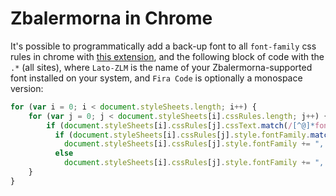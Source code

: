 # Zbalermorna in Chrome

It's possible to programmatically add a back-up font to all `font-family` css rules in chrome with [this extension](https://chrome.google.com/webstore/detail/custom-javascript-for-web/ddbjnfjiigjmcpcpkmhogomapikjbjdk), and the following block of code with the `.*` (all sites), where `Lato-ZLM` is the name of your Zbalermorna-supported font installed on your system, and `Fira Code` is optionally a monospace version:

```js
for (var i = 0; i < document.styleSheets.length; i++) {
    for (var j = 0; j < document.styleSheets[i].cssRules.length; j++) {
        if (document.styleSheets[i].cssRules[j].cssText.match(/[^@]*font-family.?:[^;]+;/))
          if (document.styleSheets[i].cssRules[j].style.fontFamily.match(/monospace/))
            document.styleSheets[i].cssRules[j].style.fontFamily += ", \"Fira Code\"";
          else
            document.styleSheets[i].cssRules[j].style.fontFamily += ", \"Lato-ZLM\"";
    }
}
```
